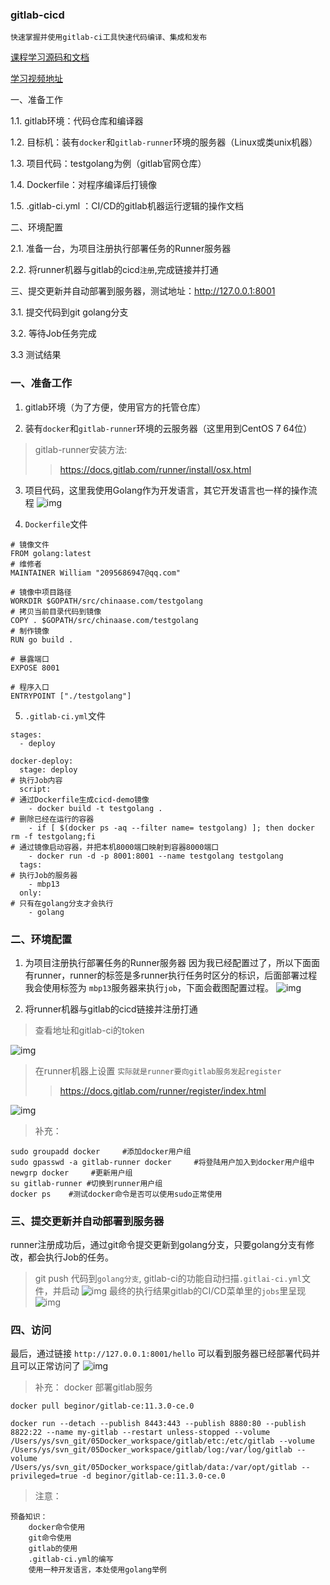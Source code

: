 ### gitlab-cicd
`快速掌握并使用gitlab-ci工具快速代码编译、集成和发布`

[课程学习源码和文档](https://github.com/yangshun2005/gitlab-cicd)

[学习视频地址](https://www.bilibili.com/video/av92022124/)

一、准备工作

1.1. gitlab环境：代码仓库和编译器

1.2. 目标机：装有`docker`和`gitlab-runner`环境的服务器（Linux或类unix机器）

1.3. 项目代码：testgolang为例（gitlab官网仓库）

1.4. Dockerfile：对程序编译后打镜像

1.5. .gitlab-ci.yml ：CI/CD的gitlab机器运行逻辑的操作文档

二、环境配置

2.1. 准备一台，为项目注册执行部署任务的Runner服务器

2.2. 将runner机器与gitlab的cicd`注册`,完成链接并打通

三、提交更新并自动部署到服务器，测试地址：http://127.0.0.1:8001

3.1. 提交代码到git golang分支

3.2. 等待Job任务完成

3.3 测试结果


### 一、准备工作

1. gitlab环境（为了方便，使用官方的托管仓库）

2. 装有`docker`和`gitlab-runner`环境的云服务器（这里用到CentOS 7 64位）
> gitlab-runner安装方法:
>> https://docs.gitlab.com/runner/install/osx.html

3. 项目代码，这里我使用Golang作为开发语言，其它开发语言也一样的操作流程
![img](./imgs/WX20200226-162255@2x.png)


4. `Dockerfile`文件
```
# 镜像文件
FROM golang:latest
# 维修者
MAINTAINER William "2095686947@qq.com"

# 镜像中项目路径
WORKDIR $GOPATH/src/chinaase.com/testgolang
# 拷贝当前目录代码到镜像
COPY . $GOPATH/src/chinaase.com/testgolang
# 制作镜像
RUN go build .

# 暴露端口
EXPOSE 8001

# 程序入口
ENTRYPOINT ["./testgolang"]
```

5. `.gitlab-ci.yml`文件
```
stages:
  - deploy

docker-deploy:
  stage: deploy
# 执行Job内容
  script:
# 通过Dockerfile生成cicd-demo镜像
    - docker build -t testgolang .
# 删除已经在运行的容器
    - if [ $(docker ps -aq --filter name= testgolang) ]; then docker rm -f testgolang;fi
# 通过镜像启动容器，并把本机8000端口映射到容器8000端口
    - docker run -d -p 8001:8001 --name testgolang testgolang
  tags:
# 执行Job的服务器
    - mbp13
  only:
# 只有在golang分支才会执行
    - golang
```

### 二、环境配置

1. 为项目注册执行部署任务的Runner服务器
因为我已经配置过了，所以下面面有runner，runner的标签是多runner执行任务时区分的标识，后面部署过程我会使用标签为 `mbp13`服务器来执行`job`，下面会截图配置过程。
![img](./imgs/WX20200226-163135@2x.png)

2. 将runner机器与gitlab的cicd链接并注册打通
> 查看地址和gitlab-ci的token

![img](./imgs/WX20200226-163220@2x.png)

> 在runner机器上设置
`实际就是runner要向gitlab服务发起register`
>> https://docs.gitlab.com/runner/register/index.html

![img](./imgs/WX20200226-161907@2x.png)
 
> 补充：

```
sudo groupadd docker     #添加docker用户组
sudo gpasswd -a gitlab-runner docker     #将登陆用户加入到docker用户组中
newgrp docker     #更新用户组
su gitlab-runner #切换到runner用户组
docker ps    #测试docker命令是否可以使用sudo正常使用
```

### 三、提交更新并自动部署到服务器
runner注册成功后，通过git命令提交更新到golang分支，只要golang分支有修改，都会执行Job的任务。
> git push 代码到`golang分支`, gitlab-ci的功能自动扫描`.gitlai-ci.yml`文件，并启动
![img](./imgs/WX20200226-163625@2x.png)
> 最终的执行结果gitlab的CI/CD菜单里的`jobs`里呈现
![img](./imgs/WX20200226-163830@2x.png)


### 四、访问
最后，通过链接 `http://127.0.0.1:8001/hello` 可以看到服务器已经部署代码并且可以正常访问了
![img](./imgs/WX20200226-163906@2x.png)

> 补充： docker 部署gitlab服务

```
docker pull beginor/gitlab-ce:11.3.0-ce.0

docker run --detach --publish 8443:443 --publish 8880:80 --publish 8822:22 --name my-gitlab --restart unless-stopped --volume /Users/ys/svn_git/05Docker_workspace/gitlab/etc:/etc/gitlab --volume /Users/ys/svn_git/05Docker_workspace/gitlab/log:/var/log/gitlab --volume /Users/ys/svn_git/05Docker_workspace/gitlab/data:/var/opt/gitlab --privileged=true -d beginor/gitlab-ce:11.3.0-ce.0
```

> 注意：

```
预备知识：
    docker命令使用
    git命令使用
    gitlab的使用
    .gitlab-ci.yml的编写
    使用一种开发语言，本处使用golang举例
```

